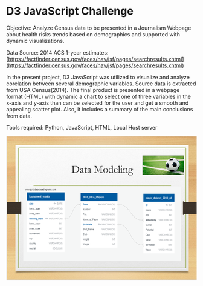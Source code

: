 # D3 JavaScript Challenge

Objective: Analyze Census data to be presented in a Journalism Webpage about health risks trends based on demographics and supported with dynamic visualizations.

Data Source: 
2014 ACS 1-year estimates: [https://factfinder.census.gov/faces/nav/jsf/pages/searchresults.xhtml](https://factfinder.census.gov/faces/nav/jsf/pages/searchresults.xhtml)

In the present project, D3 JavaScript was utilized to visualize and analyze corelation between several demographic variables. Source data is extracted from USA Census(2014).
The final product is presented in a webpage format (HTML) with dynamic a chart to select one of three variables in the x-axis and y-axis than can be selected for the user and get a smooth and appealing scatter plot. Also, it includes a summary of the main conclusions from data.

Tools required: Python, JavaScript, HTML, Local Host server

![alt text](https://github.com/ludmilagd/FifaWorldCup2018/blob/main/Slides/S3.PNG)


